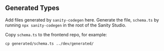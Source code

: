 ## Generated Types

Add files generated by `sanity-codegen` here. Generate the file, `schema.ts` by running `npx sanity-codegen` in the root of the Sanity Studio.

Copy `schema.ts` to the frontend repo, for example:

```shell
cp generated/schema.ts ../dev/generated/
```
